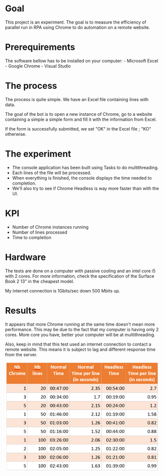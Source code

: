 # Goal

This project is an experiment. The goal is to measure the efficiency of parallel run in RPA using Chrome to do automation on a remote website.

# Prerequirements

The software bellow has to be installed on your computer: - Microsoft Excel - Google Chrome - Visual Studio

# The process

The process is quite simple.
We have an Excel file containing lines with data.

The goal of the bot is to open a new instance of Chrome, go to a website containing a simple a simple form and fill it with the information from Excel.

If the form is successfully submitted, we set "OK" in the Excel file ; "KO" otherwise.

# The experiment

- The console application has been built using Tasks to do multithreading.
- Each lines of the file will be processed.
- When everything is finished, the console displays the time needed to completion.
- We'll also try to see if Chrome Headless is way more faster than with the UI.

# KPI

- Number of Chrome instances running
- Number of lines processed
- Time to completion

# Hardware

The tests are done on a computer with passive cooling and an intel core i5 with 2 cores.
For more information, check the specification of the Surface Book 2 13" in the cheapest model.

My internet connection is 1Gbits/sec down 500 Mbits up.

# Results

It appears that more Chrome running at the same time doesn't mean more performance.
This may be due to the fact that my computer is having only 2 cores.
More core you have, better your computer will be at multithreading.

Also, keep in mind that this test used an internet connection to contact a remote website. This means it is subject to lag and different response time from the server.

![results](./results.png)

